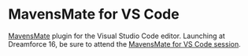 # MavensMate for VS Code
[MavensMate](http://mavensmate.com/) plugin for the Visual Studio Code editor. Launching at Dreamforce 16, be sure to attend the [MavensMate for VS Code session](https://success.salesforce.com/MyAgenda?eventId=a1Q3000000qQOd9EAG#/session/a2q3A000000LBRrQAO).
